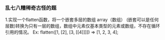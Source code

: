 ### 乱七八糟稀奇古怪的题

1.实现一个flatten函数，将一个嵌套多层的数组 array（数组） (嵌套可以是任何层数)转换为只有一层的数组，数组中元素仅基本类型的元素或数组，不存在循环引用的情况。
Ex: flatten([1, [2], [3, [[4]]]]) => [1, 2, 3, 4];